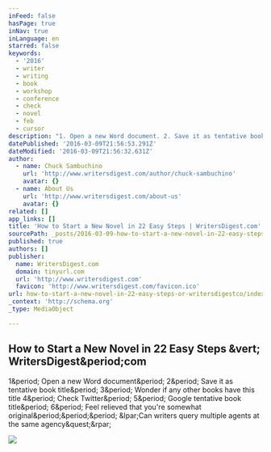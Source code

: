```yaml
---
inFeed: false
hasPage: true
inNav: true
inLanguage: en
starred: false
keywords:
  - '2016'
  - writer
  - writing
  - book
  - workshop
  - conference
  - check
  - novel
  - feb
  - cursor
description: "1. Open a new Word document. 2. Save it as tentative book title. 3. Wonder if any other books have this title 4. Check Twitter. 5. Google tentative book title. 6. Feel relieved that you're somewhat original... (Can writers query multiple agents at the same agency?)"
datePublished: '2016-03-09T21:56:53.291Z'
dateModified: '2016-03-09T21:56:32.631Z'
author:
  - name: Chuck Sambuchino
    url: 'http://www.writersdigest.com/author/chuck-sambuchino'
    avatar: {}
  - name: About Us
    url: 'http://www.writersdigest.com/about-us'
    avatar: {}
related: []
app_links: []
title: 'How to Start a New Novel in 22 Easy Steps | WritersDigest.com'
sourcePath: _posts/2016-03-09-how-to-start-a-new-novel-in-22-easy-steps-or-writersdigestco.md
published: true
authors: []
publisher:
  name: WritersDigest.com
  domain: tinyurl.com
  url: 'http://www.writersdigest.com'
  favicon: 'http://www.writersdigest.com/favicon.ico'
url: how-to-start-a-new-novel-in-22-easy-steps-or-writersdigestco/index.html
_context: 'http://schema.org'
_type: MediaObject

---
```

<article style=""><h1>How to Start a New Novel in 22 Easy Steps &amp;vert; WritersDigest&amp;period;com</h1><p>1&amp;period; Open a new Word document&amp;period; 2&amp;period; Save it as tentative book title&amp;period; 3&amp;period; Wonder if any other books have this title 4&amp;period; Check Twitter&amp;period; 5&amp;period; Google tentative book title&amp;period; 6&amp;period; Feel relieved that you're somewhat original&amp;period;&amp;period;&amp;period; &amp;lpar;Can writers query multiple agents at the same agency&amp;quest;&amp;rpar;</p><img src="http://www.writersdigest.com/wp-content/uploads/Screen-Shot-2015-09-14-at-10.47.36-AM.png" /></article>